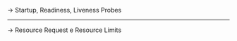 ->  Startup, Readiness, Liveness Probes

--------------------------------------

->  Resource Request e Resource Limits

